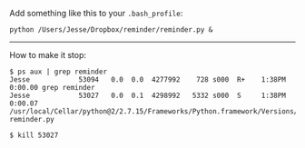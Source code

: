 Add something like this to your `.bash_profile`:

`python /Users/Jesse/Dropbox/reminder/reminder.py &`

---

How to make it stop:

```
$ ps aux | grep reminder
Jesse            53094   0.0  0.0  4277992    728 s000  R+    1:38PM   0:00.00 grep reminder
Jesse            53027   0.0  0.1  4298992   5332 s000  S     1:38PM   0:00.07 /usr/local/Cellar/python@2/2.7.15/Frameworks/Python.framework/Versions/2.7/Resources/Python.app/Contents/MacOS/Python reminder.py

$ kill 53027
```

